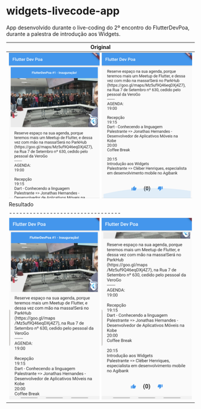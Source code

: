 # widgets-livecode-app
App desenvolvido durante o live-coding do 2º encontro do FlutterDevPoa, durante a palestra de introdução aos Widgets.

| Original                         |  
| ---------------------------------|
| ![original](images/Template.png) |
| Resultado                        |  
| ---------------------------------|
| ![resultado](images/App.png)     |
